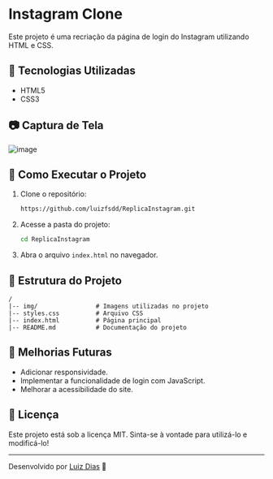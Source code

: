 # Instagram Clone

Este projeto é uma recriação da página de login do Instagram utilizando HTML e CSS.

## 📌 Tecnologias Utilizadas

- HTML5
- CSS3

## 📷 Captura de Tela
![image](https://github.com/user-attachments/assets/baad0b65-214f-47c0-99fc-5c1d20cdaded)


## 🚀 Como Executar o Projeto

1. Clone o repositório:
   ```sh
   https://github.com/luizfsdd/ReplicaInstagram.git
   ```
2. Acesse a pasta do projeto:
   ```sh
   cd ReplicaInstagram
   ```
3. Abra o arquivo `index.html` no navegador.

## 📂 Estrutura do Projeto
```
/
|-- img/                # Imagens utilizadas no projeto
|-- styles.css          # Arquivo CSS
|-- index.html          # Página principal
|-- README.md           # Documentação do projeto
```

## 🔧 Melhorias Futuras
- Adicionar responsividade.
- Implementar a funcionalidade de login com JavaScript.
- Melhorar a acessibilidade do site.

## 📄 Licença

Este projeto está sob a licença MIT. Sinta-se à vontade para utilizá-lo e modificá-lo!

---

Desenvolvido por [Luiz Dias](https://github.com/luizfsdd) 🚀

